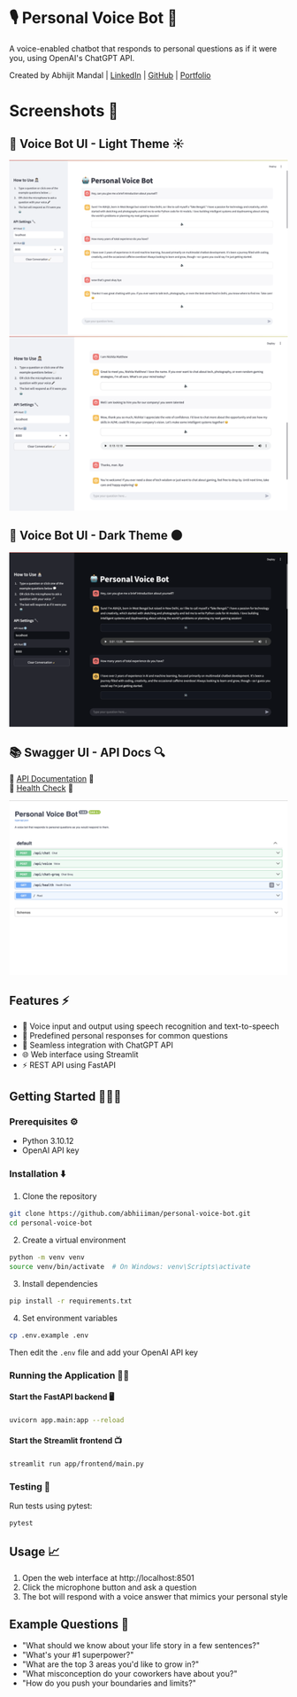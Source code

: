 # 🎙️ Personal Voice Bot 🤖

A voice-enabled chatbot that responds to personal questions as if it were you, using OpenAI's ChatGPT API.

Created by Abhijit Mandal | [LinkedIn](https://www.linkedin.com/in/abhiiiman) | [GitHub](https://github.com/abhiiiman) | [Portfolio](https://abhiiiman.github.io/Abhijit-Mandal/)

# Screenshots 📸
## 🌟 Voice Bot UI - Light Theme ☀️
![Screenshot 1](.github/assets/SS-1.png)
![Screenshot 2](.github/assets/SS-2.png)
## 🌙 Voice Bot UI - Dark Theme 🌑
![Screenshot 3](.github/assets/SS-3.png)
## 📚 Swagger UI - API Docs 🔍
🔗 [API Documentation](https://personal-voice-bot.onrender.com/docs) 📒  
🔗 [Health Check](https://personal-voice-bot.onrender.com/api/health) 🏥

![Screenshot 3](.github/assets/SS-4.png)


## Features ⚡️

- 🎤 Voice input and output using speech recognition and text-to-speech
- 💬 Predefined personal responses for common questions
- 🤖 Seamless integration with ChatGPT API
- 🌐 Web interface using Streamlit
- ⚡ REST API using FastAPI

## Getting Started 🧑🏻‍💻

### Prerequisites ⚙️

- Python 3.10.12
- OpenAI API key

### Installation ⬇️

1. Clone the repository
```bash
git clone https://github.com/abhiiiman/personal-voice-bot.git
cd personal-voice-bot
```

2. Create a virtual environment
```bash
python -m venv venv
source venv/bin/activate  # On Windows: venv\Scripts\activate
```

3. Install dependencies
```bash
pip install -r requirements.txt
```

4. Set environment variables
```bash
cp .env.example .env
```
Then edit the `.env` file and add your OpenAI API key

### Running the Application 🏃🏻

#### Start the FastAPI backend 🖥️
```bash
uvicorn app.main:app --reload
```

#### Start the Streamlit frontend 📺
```bash
streamlit run app/frontend/main.py
```

### Testing 🧪

Run tests using pytest:
```bash
pytest
```

## Usage 📈

1. Open the web interface at http://localhost:8501
2. Click the microphone button and ask a question
3. The bot will respond with a voice answer that mimics your personal style

## Example Questions 🧐

- "What should we know about your life story in a few sentences?"
- "What's your #1 superpower?"
- "What are the top 3 areas you'd like to grow in?"
- "What misconception do your coworkers have about you?"
- "How do you push your boundaries and limits?"